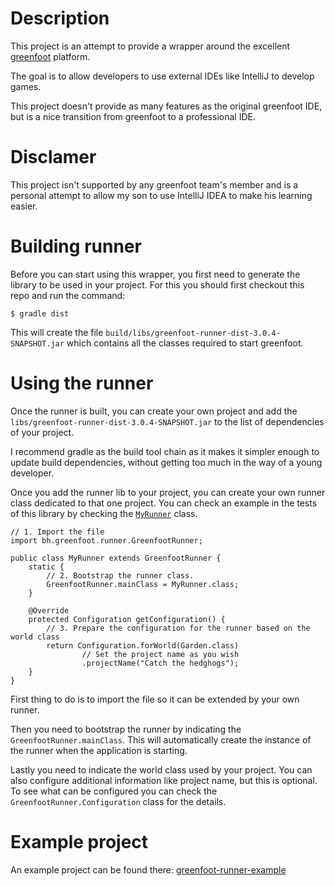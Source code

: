 # Description

This project is an attempt to provide a wrapper around the excellent [greenfoot](www.greenfoot.org) platform.

The goal is to allow developers to use external IDEs like IntelliJ to develop games.

This project doesn't provide as many features as the original greenfoot IDE, but is a nice transition from greenfoot to 
a professional IDE.

# Disclamer

This project isn't supported by any greenfoot team's member and is a personal attempt to allow my son to use IntelliJ 
IDEA to make his learning easier.

# Building runner

Before you can start using this wrapper, you first need to generate the library to be used in your project.
For this you should first checkout this repo and run the command:

```
$ gradle dist
```

This will create the file `build/libs/greenfoot-runner-dist-3.0.4-SNAPSHOT.jar` which contains all the classes required 
to start greenfoot.

# Using the runner

Once the runner is built, you can create your own project and add the `libs/greenfoot-runner-dist-3.0.4-SNAPSHOT.jar` 
to the list of dependencies of your project.

I recommend gradle as the build tool chain as it makes it simpler enough to update build dependencies, without getting
too much in the way of a young developer.

Once you add the runner lib to your project, you can create your own runner class dedicated to that one project.
You can check an example in the tests of this library by checking the
[`MyRunner`](https://github.com/benoitheinrich/greenfoot-runner/blob/master/src/test/java/bh/greenfoot/runner/fixture/MyRunner.java) 
class.
```
// 1. Import the file
import bh.greenfoot.runner.GreenfootRunner;

public class MyRunner extends GreenfootRunner {
    static {
        // 2. Bootstrap the runner class.
        GreenfootRunner.mainClass = MyRunner.class;
    }

    @Override
    protected Configuration getConfiguration() {
        // 3. Prepare the configuration for the runner based on the world class
        return Configuration.forWorld(Garden.class)
                // Set the project name as you wish
                .projectName("Catch the hedghogs");
    }
}
```

First thing to do is to import the file so it can be extended by your own runner.

Then you need to bootstrap the runner by indicating the `GreenfootRunner.mainClass`.
This will automatically create the instance of the runner when the application is starting.

Lastly you need to indicate the world class used by your project.
You can also configure additional information like project name, but this is optional.
To see what can be configured you can check the `GreenfootRunner.Configuration` class for the details.

# Example project

An example project can be found there: [greenfoot-runner-example](https://github.com/benoitheinrich/greenfoot-runner-example)
